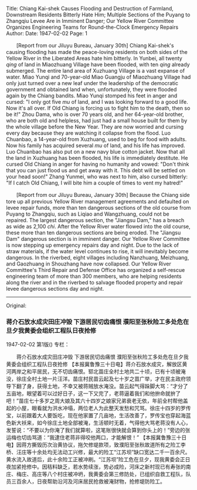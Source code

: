Title: Chiang Kai-shek Causes Flooding and Destruction of Farmland, Downstream Residents Bitterly Hate Him; Multiple Sections of the Puyang to Zhangqiu Levee Are in Imminent Danger; Our Yellow River Committee Organizes Engineering Teams for Round-the-Clock Emergency Repairs
Author:
Date: 1947-02-02
Page: 1

　　[Report from our Jiluyu Bureau, January 30th] Chiang Kai-shek's causing flooding has made the peace-loving residents on both sides of the Yellow River in the Liberated Areas hate him bitterly. In Yunbei, all twenty *qing* of land in Miaozhuang Village have been flooded, with ten *qing* already submerged. The entire land area of Xuzhuang Village is a vast expanse of water. Miao Yunqi and 70-year-old Miao Guangju of Miaozhuang Village had only just turned over a new leaf under the leadership of the democratic government and obtained land when, unfortunately, they were flooded again by the Chiang bandits. Miao Yunqi stomped his feet in anger and cursed: "I only got five *mu* of land, and I was looking forward to a good life. Now it's all over. If Old Chiang is forcing us to fight him to the death, then so be it!" Zhou Dama, who is over 70 years old, and her 64-year-old brother, who are both old and helpless, had just had a small house built for them by the whole village before the New Year. They are now worried and cursing every day because they are watching it collapse from the flood. Luo Chuanbao, a 14-year-old from Xuzhuang, used to beg for food with adults. Now his family has acquired several *mu* of land, and his life has improved. Luo Chuanbao has also put on a new navy blue cotton jacket. Now that all the land in Xuzhuang has been flooded, his life is immediately destitute. He cursed Old Chiang in anger for having no humanity and vowed: "Don't think that you can just flood us and get away with it. This debt will be settled on your head soon!" Zhang Yunmei, who was next to him, also cursed bitterly: "If I catch Old Chiang, I will bite him a couple of times to vent my hatred!"

　　[Report from our Jiluyu Bureau, January 30th] Because the Chiang side tore up all previous Yellow River management agreements and defaulted on levee repair funds, more than ten dangerous sections of the old course from Puyang to Zhangqiu, such as Liqiao and Wangzhuang, could not be repaired. The largest dangerous section, the "Jiangsu Dam," has a breach as wide as 2,100 *chi*. After the Yellow River water flowed into the old course, these more than ten dangerous sections are being eroded. The "Jiangsu Dam" dangerous section is in imminent danger. Our Yellow River Committee is now stepping up emergency repairs day and night. Due to the lack of straw materials, if the water level continues to rise, it will inevitably become dangerous. In the riverbed, eight villages including Nanzhuang, Meizhuang, and Gaozhuang in Shouzhang have now collapsed. Our Yellow River Committee's Third Repair and Defense Office has organized a self-rescue engineering team of more than 300 members, who are helping residents along the river and in the riverbed to salvage flooded property and repair levee dangerous sections day and night.



<hr /> 

Original: 


### 蒋介石放水成灾田庄冲毁  下游居民切齿痛恨  濮阳至张秋险工多处危在旦夕我黄委会组织工程队日夜抢修

1947-02-02
第1版()
专栏：

　　蒋介石放水成灾田庄冲毁
    下游居民切齿痛恨
    濮阳至张秋险工多处危在旦夕我黄委会组织工程队日夜抢修
    【本报冀鲁豫三十日电】蒋介石放水成灾，解放区黄河两岸之和平居民，无不切齿痛恨。郓北苗庄全村土地共二十顷，已有十顷被淹没，徐庄全村土地一片汪洋。苗庄村民苗云起及七十岁之苗广举，才在民主政府领导下翻了身，获得土地，不幸又被蒋贼放水淹没。苗云起气得跺脚大骂：“才分了五亩地，眼望着可以过好日子，这一下又完了，老蒋逼着我们和他拚命就拚了吧！”苗庄七十多岁之周大娘及其六十四岁之娘家兄弟衰老无依，年前全村帮他盖起的小屋，眼看就为洪水冲塌，两位老人为此整天发愁和咒骂。徐庄十四岁的罗传宝，以前跟着大人要饭吃，现在他家置了几亩地，生活改善了，罗传宝也穿起海蓝色新大袄来，如今徐庄土地全部被淹，生活顿时无着，气得他大骂老蒋没有人心，发誓说：“不要以为你淹了我们就算啦，这笔账很快就会算到你头上的！”旁边的张运梅也切齿骂道：“我逮住老蒋非得咬他两口，才能解恨！”
    【本报冀鲁豫三十日电】因蒋方撕毁历次治黄协议，拖欠修堤款项，致濮阳至张秋故道所有之险工李桥、汪庄等十余处均无法动工兴修，最大的险工“江苏坝”缺口宽达二千一百余尺。黄水流入故道后，此十余险工正被冲刷。“江苏坝”险工危在旦夕，现我黄委会正日夜加紧抢修中。因秸料缺乏，若水势续涨，势必成险，河床之新村现已有寿张的南庄、梅庄、高庄等八个村庄被冲坍，我黄委会第三修防处，已组织自救工程队，队员三百余人，日夜帮助沿河及河床居民抢救被淹财物，抢修堤防险工。
